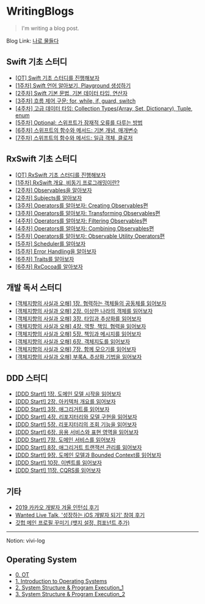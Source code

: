 # WritingBlogs


> I'm writing a blog post.



Blog Link: [나로 물들다](https://blog.naver.com/yb2316)



## Swift 기초 스터디

- [[OT] Swift 기초 스터디를 진행해보자](https://blog.naver.com/yb2316/222209920219)
- [[1주차] Swift 언어 알아보기, Playground 생성하기](https://blog.naver.com/yb2316/222209920286)
- [[2주차] Swift 기본 문법, 기본 데이터 타입, 연산자](https://blog.naver.com/yb2316/222209920378)
- [[3주차] 흐름 제어 구문: for, while, if, guard, switch](https://blog.naver.com/yb2316/222209920642)
- [[4주차] 고급 데이터 타입: Collection Types(Array, Set, Dictionary), Tuple, enum](https://blog.naver.com/yb2316/222209922070)
- [[5주차] Optional: 스위프트가 잠재적 오류를 다루는 방법](https://blog.naver.com/yb2316/222209922366)
- [[6주차] 스위프트의 함수와 메서드: 기본 개념, 매개변수](https://blog.naver.com/yb2316/222209922546)
- [[7주차] 스위프트의 함수와 메서드: 일급 객체, 클로저](https://blog.naver.com/yb2316/222209922778)



## RxSwift 기초 스터디

- [[OT] RxSwift 기초 스터디를 진행해보자](https://blog.naver.com/yb2316/222261349676)
- ﻿[[1주차] RxSwift 개요, 비동기 프로그래밍이란?](https://blog.naver.com/yb2316/222262453779)
- ﻿[[2주차] Observables을 알아보자](https://blog.naver.com/yb2316/222268793849)
- ﻿[[2주차] Subjects를 알아보자](https://blog.naver.com/yb2316/222268795058)
- ﻿[[3주차] Operators를 알아보자: Creating Observables편](https://blog.naver.com/yb2316/222277676285)
- ﻿[[3주차] Operators를 알아보자: Transforming Observables편](https://blog.naver.com/yb2316/222277681000)
- ﻿[[4주차] Operators를 알아보자: Filtering Observables편](https://blog.naver.com/yb2316/222284011277)
- ﻿[[4주차] Operators를 알아보자: Combining Observables편](https://blog.naver.com/yb2316/222284011714)
- ﻿[[5주차] Operators를 알아보자: Observable Utility Operators편](https://blog.naver.com/yb2316/222292950086)
- ﻿[[5주차] Scheduler를 알아보자](https://blog.naver.com/yb2316/222292951312)
- ﻿[[5주차] Error Handling을 알아보자](https://blog.naver.com/yb2316/222292954994)
- ﻿[[6주차] Traits를 알아보자](https://blog.naver.com/yb2316/222300925062)
- ﻿[[6주차] RxCocoa를 알아보자](https://blog.naver.com/yb2316/222301169274)



## 개발 독서 스터디

- [[객체지향의 사실과 오해] 1장. 협력하는 객체들의 공동체를 읽어보자](https://blog.naver.com/yb2316/222353018597)
- [[객체지향의 사실과 오해] 2장. 이상한 나라의 객체를 읽어보자](https://blog.naver.com/yb2316/222353019074)
- [[객체지향의 사실과 오해] 3장. 타입과 추상화를 읽어보자](https://blog.naver.com/yb2316/222353019417)
- [[객체지향의 사실과 오해] 4장. 역할, 책임, 협력을 읽어보자](https://blog.naver.com/yb2316/222361592433)
- [[객체지향의 사실과 오해] 5장. 책임과 메시지를 읽어보자](https://blog.naver.com/yb2316/222361593170)
- [[객체지향의 사실과 오해] 6장. 객체지도를 읽어보자](https://blog.naver.com/yb2316/222361594052)
- [[객체지향의 사실과 오해] 7장. 함께 모으기를 읽어보자](https://blog.naver.com/yb2316/222373704467)
- [[객체지향의 사실과 오해] 부록A. 추상화 기법을 읽어보자](https://blog.naver.com/yb2316/222373722210)



## DDD 스터디

- [[DDD Start!] 1장. 도메인 모델 시작을 읽어보자](https://blog.naver.com/yb2316/222353797089)
- [[DDD Start!] 2장. 아키텍처 개요를 읽어보자](https://blog.naver.com/yb2316/222353827299)
- [[DDD Start!] 3장. 애그리거트를 읽어보자](https://blog.naver.com/yb2316/222353860116)
- [[DDD Start!] 4장. 리포지터리와 모델 구현을 읽어보자](https://blog.naver.com/yb2316/222363167466)
- [[DDD Start!] 5장. 리포지터리의 조회 기능을 읽어보자](https://blog.naver.com/yb2316/222375995588)
- [[DDD Start!] 6장. 응용 서비스와 표현 영역을 읽어보자](https://blog.naver.com/yb2316/222387496736)
- [[DDD Start!] 7장. 도메인 서비스를 읽어보자](https://blog.naver.com/yb2316/222404604597)
- [[DDD Start!] 8장. 애그리거트 트랜잭션 관리를 읽어보자](https://blog.naver.com/yb2316/222414671099)
- [[DDD Start!] 9장. 도메인 모델과 Bounded Context를 읽어보자](https://blog.naver.com/yb2316/222420313509)
- [[DDD Start!] 10장. 이벤트를 읽어보자](https://blog.naver.com/yb2316/222436412355)
- [[DDD Start!] 11장. CQRS를 읽어보자](https://blog.naver.com/yb2316/222445351478)



## 기타

- [2019 카카오 개발자 겨울 인턴십 후기](https://blog.naver.com/yb2316/221833176498)
- [Wanted Live Talk, '성장하는 iOS 개발자 되기' 참여 후기](https://blog.naver.com/yb2316/222224980812)
- [깃헙 메인 프로필 꾸미기 (뱃지 설정, 컴포넌트 추가)](https://blog.naver.com/yb2316/222260350184)



---

Notion: vivi-log

## Operating System

- [0. OT](https://brief-umbrella-2c0.notion.site/0-OT-3dade6ef4b2441cb83b86cd956b52791)
- [1. Introduction to Operating Systems](https://brief-umbrella-2c0.notion.site/1-Introduction-to-Operating-Systems-c426809dd17b44629f4de2293dc3dce4)
- [2. System Structure & Program Execution_1](https://brief-umbrella-2c0.notion.site/2-System-Structure-Program-Execution_1-3522d9e74a374e3f9d18695d1ba90c6c)
- [3. System Structure & Program Execution_2](https://brief-umbrella-2c0.notion.site/3-System-Structure-Program-Execution_2-0c2e05857d2944b0b18a14f4dc499bae)
